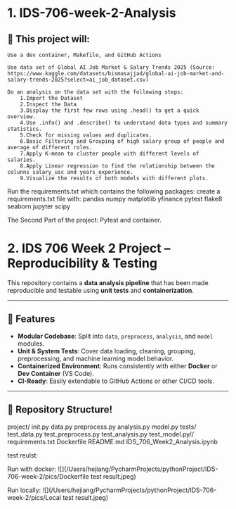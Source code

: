 # 1. IDS-706-week-2-Analysis

## 🚀  This project will:
    
    Use a dev container, Makefile, and GitHub Actions
    
    Use data set of Global AI Job Market & Salary Trends 2025 (Source: https://www.kaggle.com/datasets/bismasajjad/global-ai-job-market-and-salary-trends-2025?select=ai_job_dataset.csv)
    
    Do an analysis on the data set with the following steps:
        1.Import the Dataset
        2.Inspect the Data
        3.Display the first few rows using .head() to get a quick overview.
        4.Use .info() and .describe() to understand data types and summary statistics.
        5.Check for missing values and duplicates.
        6.Basic Filtering and Grouping of high salary group of people and average of different roles.
        7.Apply K-mean to cluster people with different levels of salaries.
        8.Apply Linear regression to find the relationship between the colunns salary_usc and years_experience.
        9.Visualize the results of both models with different plots.


Run the requirements.txt which contains the following packages:
create a requirements.txt file with:
pandas
numpy
matplotlib
yfinance
pytest
flake8
seaborn
jupyter
scipy

The Second Part of the project: Pytest and container.
# 2. IDS 706 Week 2 Project – Reproducibility & Testing

This repository contains a **data analysis pipeline** that has been made reproducible and testable using **unit tests** and **containerization**.  

---

## 🚀 Features
- **Modular Codebase**: Split into `data`, `preprocess`, `analysis`, and `model` modules.  
- **Unit & System Tests**: Cover data loading, cleaning, grouping, preprocessing, and machine learning model behavior.  
- **Containerized Environment**: Runs consistently with either **Docker** or **Dev Container** (VS Code).  
- **CI-Ready**: Easily extendable to GitHub Actions or other CI/CD tools.  

---

## 📂 Repository Structure!
project/
init.py
data.py
preprocess.py
analysis.py
model.py
tests/
test_data.py
test_preprocess.py
test_analysis.py
test_model.py//
requirements.txt
Dockerfile
README.md
IDS_706_Week2_Analysis.ipynb

test reulst:

Run with docker:
![](/Users/hejiang/PycharmProjects/pythonProject/IDS-706-week-2/pics/Dockerfile test result.jpeg)

Run locally:
![](/Users/hejiang/PycharmProjects/pythonProject/IDS-706-week-2/pics/Local test result.jpeg)
